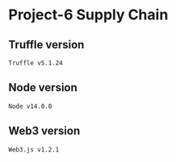 # Project-6 Supply Chain
## Truffle version
```$xslt
Truffle v5.1.24 
```

## Node version
```$xslt
Node v14.0.0
```

## Web3 version
```$xslt
Web3.js v1.2.1
```
